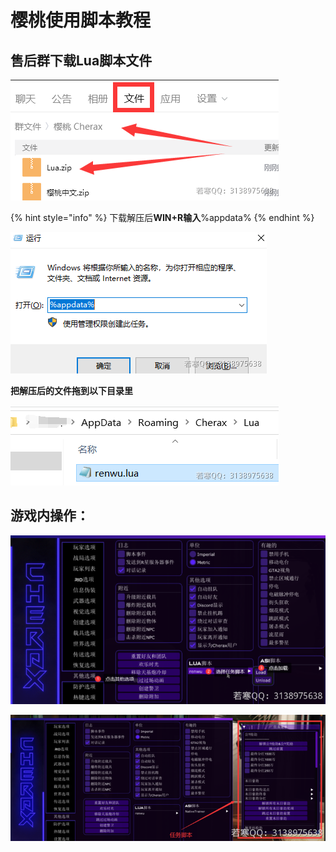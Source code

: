 # 樱桃使用脚本教程

## **售后群下载Lua脚本文件**

![](<../../.gitbook/assets/image (20).png>)

{% hint style="info" %}
下载解压后**WIN+R输入**%appdata%
{% endhint %}

![](<../../.gitbook/assets/image (57).png>)

**把解压后的文件拖到以下目录里**

![](<../../.gitbook/assets/image (8).png>)

## **游戏内操作：**

![](<../../.gitbook/assets/image (67).png>)

![](<../../.gitbook/assets/image (65).png>)
